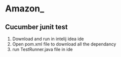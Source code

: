 # Amazon_

Cucumber junit test
-------------------
1) Download and run in intelij idea ide
2) Open pom.xml file to download all the dependancy
3) run TestRunner.java file in ide
